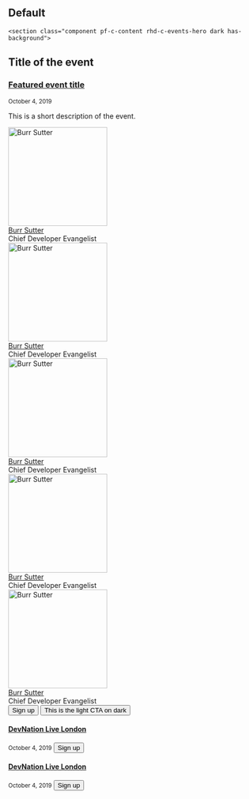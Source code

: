 ## Default
`<section class="component pf-c-content rhd-c-events-hero dark has-background">`

  <section class="component pf-c-content rhd-c-events-hero dark has-background">
    <div class="pf-l-grid pf-m-gutter">
      <div class="pf-l-grid__item pf-m-12-col">
        <h2>Title of the event</h2>
      </div>
      <div class="pf-l-grid__item">
        <h3 class="rhd-c-events-hero__item-title"><a href="" class="pf-c-title">Featured event title</a></h3>
        <small class="pf-u-mt-sm pf-u-mb-sm">October 4, 2019</small>
        <p>This is a short description of the event.</p>
        <div class="rhd-c-events-hero__item-presenters pf-u-mb-md">
          <div class="pf-l-flex">
              <!-- Start of Author tile -->
              <div class="rhd-c-author--tile">
                <span class="rhd-c-author--tile-hero">
                  <img src="https://developers.redhat.com/sites/default/files/styles/square_small/public/080817_BURRSUTTER_6INX6IN_300DPI-min.jpg?itok=7ViRCOCR" alt="Burr Sutter" typeof="foaf:Image" width="200" height="200">
                </span>
                <div class="rhd-c-author--tile-info">
                  <div class="rhd-c-author--tile-name">
                    <a href="#">Burr Sutter</a>
                  </div>
                  <div class="rhd-c-author--tile-title">Chief Developer Evangelist</div>
                </div>
              </div>
              <!-- End of Author tile -->
              <!-- Start of Author tile -->
              <div class="rhd-c-author--tile">
                <span class="rhd-c-author--tile-hero">
                  <img src="https://developers.redhat.com/sites/default/files/styles/square_small/public/080817_BURRSUTTER_6INX6IN_300DPI-min.jpg?itok=7ViRCOCR" alt="Burr Sutter" typeof="foaf:Image" width="200" height="200">
                </span>
                <div class="rhd-c-author--tile-info">
                  <div class="rhd-c-author--tile-name">
                    <a href="#">Burr Sutter</a>
                  </div>
                  <div class="rhd-c-author--tile-title">Chief Developer Evangelist</div>
                </div>
              </div>
              <!-- End of Author tile -->
              <!-- Start of Author tile -->
              <div class="rhd-c-author--tile">
                <span class="rhd-c-author--tile-hero">
                  <img src="https://developers.redhat.com/sites/default/files/styles/square_small/public/080817_BURRSUTTER_6INX6IN_300DPI-min.jpg?itok=7ViRCOCR" alt="Burr Sutter" typeof="foaf:Image" width="200" height="200">
                </span>
                <div class="rhd-c-author--tile-info">
                  <div class="rhd-c-author--tile-name">
                    <a href="#">Burr Sutter</a>
                  </div>
                  <div class="rhd-c-author--tile-title">Chief Developer Evangelist</div>
                </div>
              </div>
              <!-- End of Author tile -->
              <!-- Start of Author tile -->
              <div class="rhd-c-author--tile">
                <span class="rhd-c-author--tile-hero">
                  <img src="https://developers.redhat.com/sites/default/files/styles/square_small/public/080817_BURRSUTTER_6INX6IN_300DPI-min.jpg?itok=7ViRCOCR" alt="Burr Sutter" typeof="foaf:Image" width="200" height="200">
                </span>
                <div class="rhd-c-author--tile-info">
                  <div class="rhd-c-author--tile-name">
                    <a href="#">Burr Sutter</a>
                  </div>
                  <div class="rhd-c-author--tile-title">Chief Developer Evangelist</div>
                </div>
              </div>
              <!-- End of Author tile -->
              <!-- Start of Author tile -->
              <div class="rhd-c-author--tile">
                <span class="rhd-c-author--tile-hero">
                  <img src="https://developers.redhat.com/sites/default/files/styles/square_small/public/080817_BURRSUTTER_6INX6IN_300DPI-min.jpg?itok=7ViRCOCR" alt="Burr Sutter" typeof="foaf:Image" width="200" height="200">
                </span>
                <div class="rhd-c-author--tile-info">
                  <div class="rhd-c-author--tile-name">
                    <a href="#">Burr Sutter</a>
                  </div>
                  <div class="rhd-c-author--tile-title">Chief Developer Evangelist</div>
                </div>
              </div>
              <!-- End of Author tile -->
          </div>
        </div>
        <button class="pf-c-button pf-u-mr-lg">Sign up</button>
        <button class="pf-c-button pf-u-pl-0">This is the light CTA on dark <span class="pf-c-button__icon"><i class="fas fa-arrow-right"></i></span></button>
      </div>
      <div class="pf-l-grid__item sidebar">
        <div class="pf-l-grid">
          <div class="pf-l-grid__item pf-m-12-col pf-u-mb-xl">
            <h4><a href="" class="pf-c-title rhd-c-events-hero__item-title">DevNation Live London</a></h4>
            <small class="pf-u-mt-sm pf-u-mb-md">October 4, 2019</small>
            <button class="pf-c-button">Sign up</button>
          </div>
          <div class="pf-l-grid__item pf-m-12-col">
            <h4><a href="" class="pf-c-title rhd-c-events-hero__item-title">DevNation Live London</a></h4>
            <small class="pf-u-mt-sm pf-u-mb-md">October 4, 2019</small>
            <button class="pf-c-button pf-u-mb-md">Sign up</button>
          </div>
        </div>
      </div>
    </div>
  </section>
